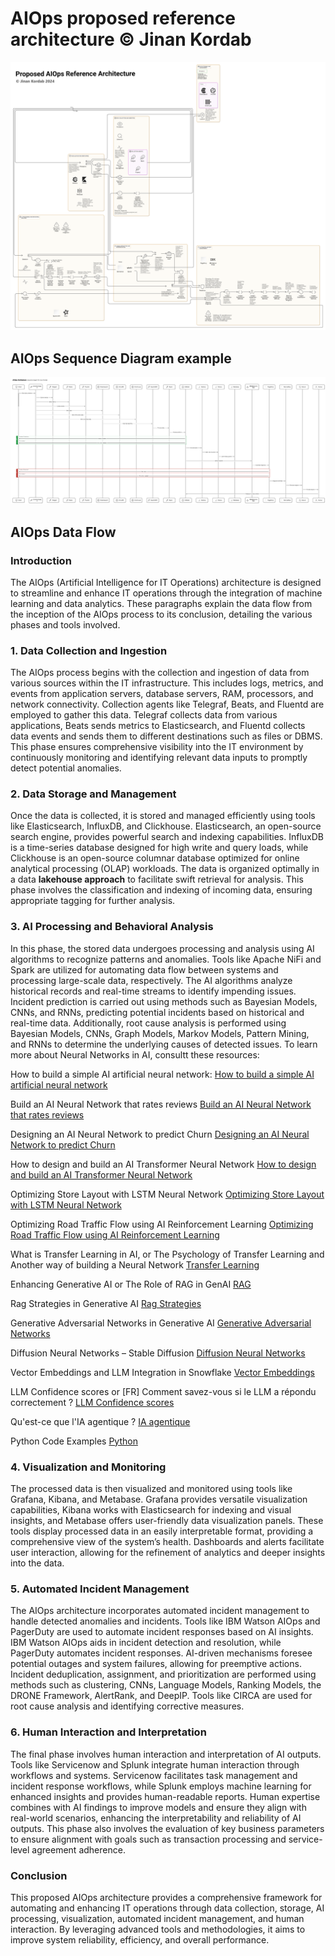 # AIOps proposed reference architecture © Jinan Kordab
![AIOps](https://github.com/jinan-kordab/AIOps/blob/main/AIOps-Architecture-Jinan-Kordab.png)

## AIOps Sequence Diagram example
![AIOps](https://github.com/jinan-kordab/AIOps/blob/main/AIOps_Sequence_Diagramm_Jinan_Kordab.png)

## AIOps Data Flow
### Introduction
The AIOps (Artificial Intelligence for IT Operations) architecture is designed to streamline and enhance IT operations through the integration of machine learning and data analytics. These paragraphs explain the data flow from the inception of the AIOps process to its conclusion, detailing the various phases and tools involved.
### 1. Data Collection and Ingestion
The AIOps process begins with the collection and ingestion of data from various sources within the IT infrastructure. This includes logs, metrics, and events from application servers, database servers, RAM, processors, and network connectivity. Collection agents like Telegraf, Beats, and Fluentd are employed to gather this data. Telegraf collects data from various applications, Beats sends metrics to Elasticsearch, and Fluentd collects data events and sends them to different destinations such as files or DBMS. This phase ensures comprehensive visibility into the IT environment by continuously monitoring and identifying relevant data inputs to promptly detect potential anomalies.
### 2. Data Storage and Management
Once the data is collected, it is stored and managed efficiently using tools like Elasticsearch, InfluxDB, and Clickhouse. Elasticsearch, an open-source search engine, provides powerful search and indexing capabilities. InfluxDB is a time-series database designed for high write and query loads, while Clickhouse is an open-source columnar database optimized for online analytical processing (OLAP) workloads. The data is organized optimally in a data <b>lakehouse approach</b> to facilitate swift retrieval for analysis. This phase involves the classification and indexing of incoming data, ensuring appropriate tagging for further analysis.
### 3. AI Processing and Behavioral Analysis
In this phase, the stored data undergoes processing and analysis using AI algorithms to recognize patterns and anomalies. Tools like Apache NiFi and Spark are utilized for automating data flow between systems and processing large-scale data, respectively. The AI algorithms analyze historical records and real-time streams to identify impending issues. Incident prediction is carried out using methods such as Bayesian Models, CNNs, and RNNs, predicting potential incidents based on historical and real-time data. Additionally, root cause analysis is performed using Bayesian Models, CNNs, Graph Models, Markov Models, Pattern Mining, and RNNs to determine the underlying causes of detected issues.
To learn more about Neural Networks in AI, consultt these resources:</br>

How to build a simple AI artificial neural network:
[How to build a simple AI artificial neural network](https://www.linkedin.com/pulse/unsupervised-anomaly-detection-network-traffic-neural-jinan-kordab-srguf)

Build an AI Neural Network that rates reviews
[Build an AI Neural Network that rates reviews](https://www.linkedin.com/pulse/building-neural-network-review-classification-jinan-kordab-r23xf)

Designing an AI Neural Network to predict Churn
[Designing an AI Neural Network to predict Churn](https://www.linkedin.com/pulse/how-build-neural-network-predict-churn-jinan-kordab-9xcoe)

How to design and build an AI Transformer Neural Network
[How to design and build an AI Transformer Neural Network](https://www.linkedin.com/pulse/design-build-transformer-neural-network-jinan-kordab-690if)

Optimizing Store Layout with LSTM Neural Network
[Optimizing Store Layout with LSTM Neural Network](https://www.linkedin.com/pulse/enhancing-retail-store-layouts-lstm-neural-network-jinan-kordab-vnake)

Optimizing Road Traffic Flow using AI Reinforcement Learning
[Optimizing Road Traffic Flow using AI Reinforcement Learning](https://www.linkedin.com/pulse/optimizing-traffic-flow-reinforcement-learning-jinan-kordab-mv6ge)

What is Transfer Learning in AI, or The Psychology of Transfer Learning and Another way of building a Neural Network
[Transfer Learning](https://www.linkedin.com/pulse/psychology-transfer-learning-another-way-building-neural-jinan-kordab-l611e)

Enhancing Generative AI or The Role of RAG in GenAI
[RAG](https://www.linkedin.com/pulse/enhancing-generative-ai-role-rag-genai-jinan-kordab-sn5qe)

Rag Strategies in Generative AI
[Rag Strategies](https://www.linkedin.com/pulse/rag-strategies-generative-ai-jinan-kordab-d4z2e)

Generative Adversarial Networks in Generative AI
[Generative Adversarial Networks](https://www.linkedin.com/pulse/generative-adversarial-networks-ai-jinan-kordab-ivt7e)

Diffusion Neural Networks – Stable Diffusion
[Diffusion Neural Networks](https://www.linkedin.com/pulse/diffusion-neural-networks-stable-jinan-kordab-b6zze)

Vector Embeddings and LLM Integration in Snowflake
[Vector Embeddings](https://www.linkedin.com/pulse/vector-embeddings-llm-integration-snowflake-jinan-kordab-m27be)

LLM Confidence scores or [FR] Comment savez-vous si le LLM a répondu correctement ?
[LLM Confidence scores](https://www.linkedin.com/pulse/comment-savez-vous-si-le-llm-r%25C3%25A9pondu-correctement-jinan-kordab-arlze)

Qu'est-ce que l'IA agentique ? 
[IA agentique](https://www.linkedin.com/pulse/agentic-ai-jinan-kordab-fkice)

Python Code Examples
[Python](https://www.kaggle.com/jinankordab/code)


### 4. Visualization and Monitoring
The processed data is then visualized and monitored using tools like Grafana, Kibana, and Metabase. Grafana provides versatile visualization capabilities, Kibana works with Elasticsearch for indexing and visual insights, and Metabase offers user-friendly data visualization panels. These tools display processed data in an easily interpretable format, providing a comprehensive view of the system’s health. Dashboards and alerts facilitate user interaction, allowing for the refinement of analytics and deeper insights into the data.
### 5. Automated Incident Management
The AIOps architecture incorporates automated incident management to handle detected anomalies and incidents. Tools like IBM Watson AIOps and PagerDuty are used to automate incident responses based on AI insights. IBM Watson AIOps aids in incident detection and resolution, while PagerDuty automates incident responses. AI-driven mechanisms foresee potential outages and system failures, allowing for preemptive actions. Incident deduplication, assignment, and prioritization are performed using methods such as clustering, CNNs, Language Models, Ranking Models, the DRONE Framework, AlertRank, and DeepIP. Tools like CIRCA are used for root cause analysis and identifying corrective measures.
### 6. Human Interaction and Interpretation
The final phase involves human interaction and interpretation of AI outputs. Tools like Servicenow and Splunk integrate human interaction through workflows and systems. Servicenow facilitates task management and incident response workflows, while Splunk employs machine learning for enhanced insights and provides human-readable reports. Human expertise combines with AI findings to improve models and ensure they align with real-world scenarios, enhancing the interpretability and reliability of AI outputs. This phase also involves the evaluation of key business parameters to ensure alignment with goals such as transaction processing and service-level agreement adherence.
### Conclusion
This proposed AIOps architecture provides a comprehensive framework for automating and enhancing IT operations through data collection, storage, AI processing, visualization, automated incident management, and human interaction. By leveraging advanced tools and methodologies, it aims to improve system reliability, efficiency, and overall performance.
